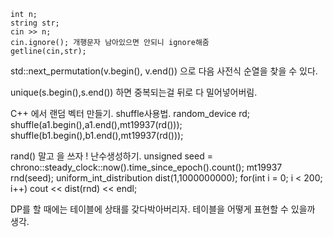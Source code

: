 ```
int n;
string str;
cin >> n;
cin.ignore(); 개행문자 남아있으면 안되니 ignore해줌
getline(cin,str);
```

std::next_permutation(v.begin(), v.end()) 으로 다음 사전식 순열을 찾을 수 있다.

unique(s.begin(),s.end()) 하면 중복되는걸 뒤로 다 밀어넣어버림.

C++ 에서 랜덤 벡터 만들기. shuffle사용법.
random_device rd; 
shuffle(a1.begin(),a1.end(),mt19937(rd()));
shuffle(b1.begin(),b1.end(),mt19937(rd()));

rand() 말고 <random> 을 쓰자 ! 난수생성하기.
    unsigned seed = chrono::steady_clock::now().time_since_epoch().count();
    mt19937 rnd(seed);
    uniform_int_distribution<ll> dist(1,1000000000);
    for(int i = 0; i < 200; i++) cout << dist(rnd) << endl;


DP를 할 때에는 테이블에 상태를 갖다박아버리자. 테이블을 어떻게 표현할 수 있을까 생각.